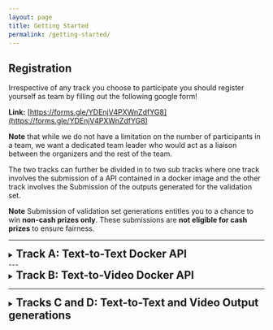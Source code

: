 ```yaml
---
layout: page
title: Getting Started
permalink: /getting-started/
---
```


## Registration
Irrespective of any track you choose to participate you should register yourself as team by filling out the following google form!

**Link:** [https://forms.gle/YDEnjV4PXWnZdfYG8](https://forms.gle/YDEnjV4PXWnZdfYG8)

**Note** that while we do not have a limitation on the number of participants in a team, we want a dedicated team leader who would act as a liaison between the organizers and the rest of the team.

The two tracks can further be divided in to two sub tracks where one track involves the submission of a API contained in a docker image and the other track involves the Submission of the outputs generated for the validation set.

**Note**  Submission of validation set generations entitles you to a chance to win **non-cash prizes only**. These submissions are **not eligible for cash prizes** to ensure fairness.


---
<details>
<summary><h2 style="display: inline;">Track A: Text-to-Text Docker API</h2></summary>

<div markdown="1">

## Static Evaluation: Submission Template and API Specification

For static evaluation submissions, your system should implement an `/evaluate` endpoint that generates responses for validation set queries. This endpoint will be used to produce the `.jsonl` file required for submission.

### Required Endpoint

Your service must expose the following endpoint for static evaluation:

```
POST /evaluate
```

### Request Format

**Content-Type:** `application/json`

**Request Body:**
```json
{
  "query": "string",        // The research question/query
  "reference": "string",    // Reference answer or context from validation set
  "iid": "string"          // Instance ID from validation set
}
```

#### Parameters
- `query` (required, string): The research question/query from the validation set
- `reference` (required, string): The reference answer or context provided in the validation set
- `iid` (required, string): The instance identifier from the validation dataset

### Response Format

**Content-Type:** `application/json`

**Response Structure:**
```json
{
  "query_id": "string",           // Use the "iid" value from the request
  "generated_response": "string"  // Your system's generated text response
}
```

## Dynamic Evaluation: Submission Template and API Specification

For a validation submission, Your system must implement a specific streaming API that follows our standardized response format.

### Required Endpoint

Your service must expose the following endpoint:

```
POST /run
```

## Request Format

**Content-Type:** `application/json`

**Request Body:**
```json
{
  "question": "string"
}
```

#### Parameters
- `question` (required, string): The research question/query from the user

#### Example Request
```json
{
  "question": "What are the latest developments in quantum computing?"
}
```

### Response Format

**Content-Type:** `text/event-stream` (preferred) or `text/plain`

**Response Structure:** Server-Sent Events (SSE) format where each line starts with `data: ` followed by JSON:

```
data: {"intermediate_steps": "...", "final_report": "...", "is_intermediate": true, "complete": false}
data: {"intermediate_steps": "...", "final_report": "...", "is_intermediate": false, "complete": true}
```

### Required JSON Response Fields

Each JSON object in the stream must contain these fields:

#### Core Fields (Required)

| Field | Type | Description |
|-------|------|-------------|
| `intermediate_steps` | string \| null | The thinking/reasoning process, search queries, retrieved information, etc. Use `"|||---|||"` as separator between steps |
| `final_report` | string \| null | The final answer content being generated |
| `is_intermediate` | boolean | `true` when showing thinking process, `false` when generating final answer |
| `complete` | boolean | `true` on the final message to signal completion |

#### Optional Fields

| Field | Type | Description |
|-------|------|-------------|
| `citations` | array | List of citation objects (see format below) |
| `error` | string | Error message if something goes wrong (stops the stream) |

#### Citation Format (Optional)

Citations are displayed in the frontend as numbered clickable links: `[1]`, `[2]`, `[3]`, etc. The numbering is automatic based on array order.

**Format: Array of URL strings**
```json
{
  "citations": [
    "https://example.com/article1",
    "https://example.com/article2"
  ]
}
```

> **Note:** Citations always appear as `[1]`, `[2]`, `[3]` regardless of URL content. Each number is a clickable link to the corresponding URL.

### Streaming Response Pattern

Your service should follow this behavioral pattern:

#### 1. Thinking Phase
- Start with `is_intermediate: true`
- Populate `intermediate_steps` with research process
- Set `final_report: null`
- Set `complete: false`

#### 2. Answer Generation Phase  
- Switch to `is_intermediate: false`
- Start populating `final_report` with answer content
- Keep accumulated `intermediate_steps`
- Set `complete: false`

#### 3. Completion
- Send final message with `complete: true`
- Include final complete answer in `final_report`
- Include citations if available

### Error Handling

If your service encounters an error, send an error response and stop the stream:

```json
{
  "error": "Description of what went wrong",
  "complete": true
}
```

### Docker Requirements

Your service must be containerized for deployment. Create a `Dockerfile` in your service directory.

A basic Dockerfile template is listed below:

```dockerfile
FROM python:3.11-slim

WORKDIR /app

COPY requirements.txt .
RUN pip install --no-cache-dir -r requirements.txt

COPY . .

EXPOSE 8000

CMD ["gunicorn", "main:app", "-w", "4", "-k", "uvicorn.workers.UvicornWorker", "--bind", "0.0.0.0:8000"]
```

### Testing Your Implementation

You can test your service independently by sending POST requests to `/run`:

```bash
curl -X POST "http://your-service-url/run" \
  -H "Content-Type: application/json" \
  -d '{"question": "Test question"}'
```

Verify that:
- Response streams in the correct SSE format
- All required fields are present
- `is_intermediate` transitions from `true` to `false`
- Final message has `complete: true`
- Intermediate steps use `|||---|||` separators

### Notes

- The main application handles user session management, database logging, and frontend integration
- Your service only needs to focus on generating high-quality research responses
- Response times should be reasonable (typically under 2 minutes for complex queries)
- The system supports both streaming and non-streaming implementations, but streaming is preferred for better user experience

---

## ClueWeb Search API Documentation

**Base URL:**  
`https://clueweb22.us/search`

### Authentication

All requests **must** include a valid API key in the header:

```text
x-api-key: <YOUR_RETRIEVER_API_KEY>
```

> **Note:** Your API key will be assigned to you after sign up for the competition.

### HTTP Request

```http
GET https://clueweb22.us/search
```

### Query Parameters

| Name   | Type    | Required | Description                    |
|--------|---------|----------|--------------------------------|
| query  | string  | yes      | The search query string.       |
| k      | integer | yes      | Number of documents to return. |

### Response

The API returns a JSON object with a single field:

- `results` – an array of Base64-encoded JSON strings, each representing one document.

Each decoded document JSON has at least the following fields:

| Field | Type   | Description                                 |
|-------|--------|---------------------------------------------|
| text  | string | The full text of the retrieved document.    |
| url   | string | The original URL of the document.           |

### Example Code (Python)

```python
import base64
import json
import requests

RETRIEVER_URL     = "https://clueweb22.us/search"
RETRIEVER_API_KEY = "YOUR_API_KEY_HERE"

def query_clueweb(query: str, k: int):
    """
    Query the ClueWeb Search API and return a list of documents.
    Each document is a dict with 'text' and 'url' keys.
    """
    headers = {
        'x-api-key': RETRIEVER_API_KEY
    }
    params = {
        "query": query,
        "k": k
    }

    response = requests.get(RETRIEVER_URL, params=params, headers=headers)
    if response.status_code != 200:
        raise Exception(f"Error querying ClueWeb: {response.status_code}")

    json_data = response.json()
    raw_results = json_data.get("results", [])

    documents = []
    for encoded_doc in raw_results:
        # decode the Base64-encoded JSON string
        decoded_json = base64.b64decode(encoded_doc).decode("utf-8")
        doc = json.loads(decoded_json)

        documents.append({
            "text": doc.get("text", ""),
            "url":  doc.get("url", "")
        })

    return documents

# Usage example
if __name__ == "__main__":
    docs = query_clueweb("open source search engines", 5)
    for i, d in enumerate(docs, 1):
        print(f"Document {i} URL: {d['url']}")
        print(f"Excerpt: {d['text'][:200]}…\n")
```

---

## Implementing Retrieval and Generation Components

We've provided a modular starter code template to help you build your RAG system efficiently. The codebase is structured with separate components for each stage of the pipeline, making it easy to experiment and iterate.

### Starter Code Repository

**GitHub Repository:** [https://github.com/AGI-LTI/MMU-RAG-Starter](https://github.com/AGI-LTI/MMU-RAG-Starter)

The starter code provides a complete RAG pipeline framework with the following modular components:

### Core Pipeline Components

1. **Pipeline Orchestrator** (`pipeline.py`)
   - Main entry point that coordinates all RAG components
   - Handles configuration loading and pipeline execution flow
   - Manages the complete query-to-answer workflow

2. **Data Processing Pipeline**
   - **Loader** (`loader.py`): Load documents from various file formats
   - **Cleaner** (`cleaner.py`): Preprocess and normalize text content
   - **Tokenizer** (`tokenizer.py`): Convert text to tokens using HuggingFace models
   - **Chunker** (`chunker.py`): Split documents into overlapping chunks
   - **Indexer** (`indexer.py`): Build FAISS vector index for semantic search

3. **Query Processing Components**
   - **Retriever** (`retriever.py`): Search the index and retrieve relevant chunks
   - **Generator** (`generator.py`): Generate answers using retrieved context

### Configuration-Driven Approach

The system uses a YAML configuration file (`config.yaml`) to manage:
- Data directories and file paths
- Chunk size and overlap parameters  
- Model selections for embedding and generation
- Retrieval parameters (top-k, etc.)

### Getting Started

1. Clone the starter repository: [https://github.com/AGI-LTI/MMU-RAG-Starter](https://github.com/AGI-LTI/MMU-RAG-Starter)
2. Review the modular component structure in the `/src` folder
3. Implement the TODO sections in each component based on your approach
4. Test with local data
5. Adapt the pipeline for your specific RAG strategy

The modular design allows you to focus on the components most critical to your approach while providing a solid foundation for the complete RAG system.

</div>
</details>
---

<details>
<summary><h2 style="display: inline;">Track B: Text-to-Video Docker API</h2></summary>

<div markdown="1">

Once a team is registered the organizers will contact them on their registered email (preferably gmail) and will be assigning the following items.

1. Team ID
2. ECR Repository ARN
3. AWS ECR access keys
4. S3 bucket name and region    

## Text-to-Video Track: Starter Code

The starter code for the text-to-video track can be found in the following file: [https://github.com/AGI-LTI/MMU-RAG-Starter/blob/main/Text-to-Video/submission_starter_video.py](https://github.com/AGI-LTI/MMU-RAG-Starter/blob/main/Text-to-Video/submission_starter_video.py)


Participants are expected to complete two functions one for the retriever and one for the generator as mentioned in the starter code.

The main backend has a single endpoint `generate-video` that returns the s3-Storage URI, the region of the s3 bucket (where the video is stored) and retrieved docs along with some metadata like the status and the error message.

### Retriever

```python
class RetrieverResponse(TypedDict):
    status: str
    error: Optional[str]
    retrieved_docs: List[str]
def retriever(question) -> RetrieverResponse: 
        """
        To be filled by the Partipant. Ideally we expect the participant to retrive top -k documents with each document of String datatype
        as an element of the list.
        Returns a dictionary 
            {
                "status" : "error" OR "success
                "error" : "No documents retrieved" OR None
                "retrieved_docs"  : [] or retrieved document
            }
        """
        return {
            "status" : "success",
            "error" : None,
            "retrieved_docs" : ["document1", "document2", "document3"]
        }
```

Participants can use any retriever implementation but they are expected to return a dictionary of the following keys:

| Key | Type | Description |
|-------|------|-------------|
| Status | string | Must be either "error" or "success" |
| Error | string/None | An appropriate error message for debugging, or None if there is no error |
| Retrieved_docs | list | A Python list containing text from the retrieved documents, or an empty list if retrieval was unsucessfull |

### Generator

```python
class GeneratorResponse(TypedDict):
     status : str
     error : Optional[str]
     s3_BUCKET_NAME : str
     region : str
     Storage_Uri : Optional[str]
def generator(retrieved_docs, question) -> GeneratorResponse:
        """
        To be filled by the Partipant. We expect the particpants to generate a video and store it in an s3 bucket.
        Returns a dictionary
            {
                "status" : "error" OR "success
                "error" : Appropraite error message for any intermediate steps  OR None
                "s3_BUCKET_NAME" :  The s3 bucket assigned to the team, this will be used an integrity check in the main backend
                "Storage_Uri" : The storage Uri of the generated video in the assigned s3 bucket or None
            }
        """
        return {
            "status" : "success",
            "error" : None,
            "s3_BUCKET_NAME" : "ragarena-videos",
            "region" : "us-east-1",
            "Storage_Uri" : "https://ragarena-videos.s3.amazonaws.com/video.mp4"
        }
```

The generator function should return a dictionary with the following keys:


| Key | Type | Description |
|-------|------|-------------|
| status | string | Must be either "error" or "success" |
| Error | string/None | An appropriate error message for debugging, or None if there is no error |
| s3_BUCKET_NAME | string | The name of the s3 bucket assigned to the team |
| region | string | AWS region of the s3 bucket |
| Storage Uri | string | The s3 Object id under which the output video is stored |


The generator or the text-to-video model can be either an open-source text-to-video model or an API call. The core backend infrastructure of the Arena platform expects the generated video to be stored in a dedicated S3 Bucket (that is assigned to participants on registration) and expects the generated output to be named "output.mp4". 

![S3 Bucket with Video Output](/assets/img/submission/s3.png){: .img-fluid .rounded .shadow-sm}

## Text to VideoTrack Sample Docker File 

```dockerfile
FROM python:3.11-slim

# Set working directory
WORKDIR /app

# Copy requirements first to leverage Docker cache
COPY requirements.txt .

# Install system dependencies
RUN apt-get update && apt-get install -y \
    postgresql-client \
    libpq-dev \
    && rm -rf /var/lib/apt/lists/*

# Install Python dependencies
RUN pip install --no-cache-dir -r requirements.txt

# Copy application code (includes .env file)
COPY . .

# Expose port
EXPOSE 4001

# Use Gunicorn to manage Uvicorn workers for production
# This command starts Gunicorn with 15 worker processes.
# Each worker is a Uvicorn process, allowing for parallel request handling.
CMD ["gunicorn", "-w", "2", "-k", "uvicorn.workers.UvicornWorker", "video_baseline:app", "--bind", "0.0.0.0:4001", "--timeout", "2000"]
```

## DockerImage Creation commands

```bash
# Build the image
docker build --platform linux/amd64 -t my-app:latest .

# Authenticate to ECR
aws ecr get-login-password --region us-east-1 | docker login --username AWS --password-stdin 123456789012.dkr.ecr.us-east-1.amazonaws.com

# Tag for ECR
docker tag my-app:latest 123456789012.dkr.ecr.us-east-1.amazonaws.com/my-app:latest

# Push to ECR
docker push 123456789012.dkr.ecr.us-east-1.amazonaws.com/my-app:latest
```



## Text to VideoTrack Docker Image specifications

Each image should:
1.  No larger than **20 GB**
2.  Operate on a **single GPU with 24GB** of memory

## Image Submission guidelines

Once you have created your text-to-video RAG system you should push it to ECR repository with the Image tag as **Latest** and fill out the follwing google form.

**Link:** [https://forms.gle/9uNcyrwDuZNZA569A](https://forms.gle/9uNcyrwDuZNZA569A)

NOTE :
1. Any team can only make 1 submission per week 
2. Ensure that the Image tag of your final submission must be **Latest**
3. Ensure that the Image you build is supports **amd64** architecture.

</div>
</details>

---

<details>
<summary><h2 style="display: inline;">Tracks C and D:  Text-to-Text and Video Output generations</h2></summary>

<div markdown="1">

Once a team is registered the organizers will contact them on their registered email (preferably gmail) and will be assigning the following items.

1. Team ID
2. Google Drive folder for uploading your text-to-text results
3. Google Drive folder for uploading your text-to-video results

Once you have created your RAG system you should upload your results to your assigned Google Drive folder and fill out the following google form.

**Link:** [https://forms.gle/wRVKH7YfZXaM5QS1A](https://forms.gle/wRVKH7YfZXaM5QS1A)

Note:
Submission of validation set generations entitles you to a chance to win **non-cash prizes only**. These submissions are **not eligible for cash prizes** to ensure fairness.


**Submission format and requirements:**

#### Track A: Text-to-Text Generation

Submit a `.jsonl` file with your generated text outputs. Each line should contain a JSON entry that minimally contains the following keys:

```json
{
  "query_id": "string",  // Corresponding query_id from validation set
  "generated_response": "string"  // Generated text response
}
```

#### Track B: Text-to-Video Generation


Submit a **compressed folder** containing:
- The generated video files
- A `.jsonl` file mapping queries to the generated video file

Each line in the `.jsonl` should be a JSON entry that minimally contains the following keys:

```json
{
  "query_id": "string",  // Corresponding query_id from validation set,
  "generated_video_fname": "string"  // Video filename in compressed folder
}
```


